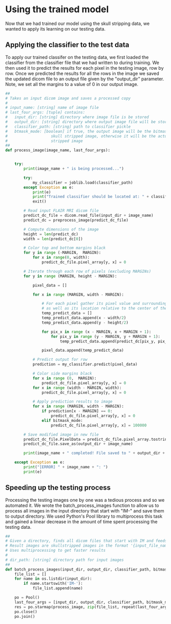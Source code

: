 # Using the trained model

Now that we had trained our model using the skull stripping data, we wanted to apply its learning on our testing data. 

## Applying the classifier to the test data

To apply our trained classifer on the testing data, we first loaded the classifier from the classifier file that we had written to during training. We then used it to predict the results for each pixel in the testing image, row by row. Once we predicted the results for all the rows in the image we saved the updated dicom file to an output file given by the "output_dir" parameter. Note, we set all the margins to a value of 0 in our output image.

```python
##
# Takes an input dicom image and saves a processed copy
#
# input_name: [string] name of image file
# last_four_args: [tuple] contains:
#   input_dir: [string] directory where image file is be stored
#   output_dir: [string] directory where output image file will be stored
#   classifier_path: [string] path to classifier pickle
#   btmask_mode: [boolean] if true, the output image will be the bitmask for the
#                   skull stripped image, otherwise it will be the actual skull
#                   stripped image
##
def process_image(image_name, last_four_args):


    try:
        print(image_name + " is being processed...")

        try:
            my_classifier = joblib.load(classifier_path)
        except Exception as e:
            print(e)
            print("Trained classifier should be located at: " + classifier_path)
            exit()

        # Read input FLAIR MRI dicom file
        predict_dc_file = dicom.read_file(input_dir + image_name)
        predict_dc = preprocess_image(predict_dc_file)

        # Compute dimensions of the image
        height = len(predict_dc)
        width = len(predict_dc[0])

        # Color top and bottom margins black
        for y in range (-MARGIN,  MARGIN):
            for x in range(0, width):
                predict_dc_file.pixel_array[y, x] = 0

        # Iterate through each row of pixels (excluding MARGINs)
        for y in range (MARGIN, height - MARGIN):

            pixel_data = []

            for x in range (MARGIN, width - MARGIN):

                # For each pixel gather its pixel value and surrounding and pixel values
                # as well as its location relative to the center of the image
                temp_predict_data = []
                temp_predict_data.append(x - width/2)
                temp_predict_data.append(y - height/2)

                for pix_x in range (x - MARGIN, x + MARGIN + 1):
                    for pix_y in range (y - MARGIN, y + MARGIN + 1):
                        temp_predict_data.append(predict_dc[pix_y, pix_x])

                pixel_data.append(temp_predict_data)

            # Predict output for row
            prediction = my_classifier.predict(pixel_data)

            # Color side margins black
            for x in range (0,  MARGIN):
                predict_dc_file.pixel_array[y, x] = 0
            for x in range (width - MARGIN, width):
                predict_dc_file.pixel_array[y, x] = 0

            # Apply prediction results to image
            for x in range (MARGIN, width - MARGIN):
                if prediction[x - MARGIN] == 0:
                    predict_dc_file.pixel_array[y, x] = 0
                elif bitmask_mode:
                    predict_dc_file.pixel_array[y, x] = 100000

        # Save modified image in new file
        predict_dc_file.PixelData = predict_dc_file.pixel_array.tostring()
        predict_dc_file.save_as(output_dir + image_name)

        print(image_name + " completed! File saved to " + output_dir + image_name)

    except Exception as e:
        print("[ERROR] " + image_name + ": ")
        print(e)
```

## Speeding up the testing process

Processing the testing images one by one was a tedious process and so we automated it. We wrote the batch_process_images function to allow us to process all images in the input directory that start with "IM-" and save them to output directory.
We used Python's Pool library to multiprocess this task and gained a linear decrease in the amount of time spent processing the testing data.

```python
##
# Given a directory, finds all dicom files that start with IM and feeds them in for processing
# Result images are skullstripped images in the format '{input_file_name}.ML_out.dcm'
# Uses multiprocessing to get faster results
#
# dir_path: [string] directory path for input images
##
def batch_process_images(input_dir, output_dir, classifier_path, bitmask_mode):
    file_list = []
    for name in os.listdir(input_dir):
        if name.startswith('IM-'):
            file_list.append(name)

    po = Pool()
    last_four_args = [input_dir, output_dir, classifier_path, bitmask_mode]
    res = po.starmap(process_image, zip(file_list, repeat(last_four_args)))
    po.close()
    po.join()
```
